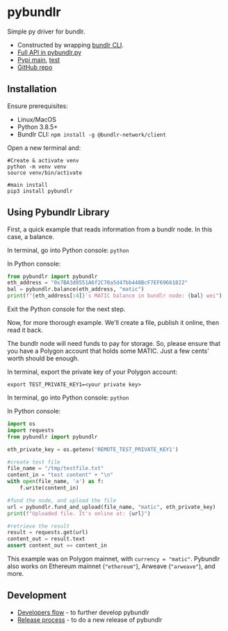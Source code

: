 # pybundlr
Simple py driver for bundlr.

- Constructed by wrapping [bundlr CLI](https://docs.bundlr.network/docs/client/cli).
- [Full API in pybundlr.py](https://github.com/oceanprotocol/pybundlr/blob/main/src/pybundlr/pybundlr.py)
- [Pypi main](https://pypi.org/project/pybundlr/), [test](https://test.pypi.org/project/pybundlr)
- [GitHub repo](https://github.com/oceanprotocol/pybundlr)

## Installation

Ensure prerequisites:
- Linux/MacOS
- Python 3.8.5+
- Bundlr CLI: `npm install -g @bundlr-network/client`

Open a new terminal and:

```console
#Create & activate venv
python -m venv venv
source venv/bin/activate

#main install
pip3 install pybundlr
```

## Using Pybundlr Library

First, a quick example that reads information from a bundlr node. In this case, a balance.

In terminal, go into Python console: `python`

In Python console:
```python
from pybundlr import pybundlr
eth_address = "0x7BA3d8551A6f2C70a5d47bb448BcF7EF69661822"
bal = pybundlr.balance(eth_address, "matic")
print(f"{eth_address[:4]}'s MATIC balance in bundlr node: {bal} wei")
```

Exit the Python console for the next step.

Now, for more thorough example. We'll create a file, publish it online, then read it back.

The bundlr node will need funds to pay for storage. So, please ensure that you have a Polygon account that holds some MATIC. Just a few cents' worth should be enough.

In terminal, export the private key of your Polygon account:
```console
export TEST_PRIVATE_KEY1=<your private key>
```

In terminal, go into Python console: `python`

In Python console:
```python
import os
import requests
from pybundlr import pybundlr

eth_private_key = os.getenv('REMOTE_TEST_PRIVATE_KEY1')

#create test file
file_name = "/tmp/testfile.txt"
content_in = "test content" + "\n"
with open(file_name, 'a') as f:
    f.write(content_in)

#fund the node, and upload the file
url = pybundlr.fund_and_upload(file_name, "matic", eth_private_key)
print(f"Uploaded file. It's online at: {url}")

#retrieve the result
result = requests.get(url)
content_out = result.text
assert content_out == content_in
```

This example was on Polygon mainnet, with `currency = "matic"`. Pybundlr also works on Ethereum mainnet (`"ethereum"`), Arweave (`"arweave"`), and more.

## Development

- [Developers flow](developers.md) - to further develop pybundlr
- [Release process](release-process.md) - to do a new release of pybundlr
